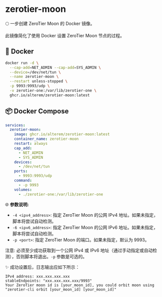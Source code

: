# zerotier-moon
🌕 一步创建 ZeroTier Moon 的 Docker 镜像。

此镜像简化了使用 Docker 设置 ZeroTier Moon 节点的过程。

## 🐳 Docker

```bash
docker run -d \
  --cap-add=NET_ADMIN --cap-add=SYS_ADMIN \
  --device=/dev/net/tun \
  --name zerotier-moon \
  --restart unless-stopped \
  -p 9993:9993/udp \
  -v zerotier-one:/var/lib/zerotier-one \
  ghcr.io/alterem/zerotier-moon:latest
```

## 📦 Docker Compose

```yaml
services:
  zerotier-moon:
    image: ghcr.io/alterem/zerotier-moon:latest
    container_name: zerotier-moon
    restart: always
    cap_add:
      - NET_ADMIN
      - SYS_ADMIN
    devices:
      - /dev/net/tun
    ports:
      - 9993:9993/udp
    command:
      - -p 9993
    volumes:
      - ./zerotier-one:/var/lib/zerotier-one
```

🌐 **参数说明:**
- `-4 <ipv4_address>`: 指定 ZeroTier Moon 的公网 IPv4 地址。如果未指定，脚本将尝试自动检测。
- `-6 <ipv6_address>`: 指定 ZeroTier Moon 的公网 IPv6 地址。如果未指定，脚本将尝试自动检测。
- `-p <port>`: 指定 ZeroTier Moon 的端口。如果未指定，默认为 9993。

注意: 必须至少成功获取到一个公网 IPv4 或 IPv6 地址（通过手动指定或自动检测），否则脚本将退出。`-p` 参数是可选的。

✨ 成功设置后，日志输出应如下所示：

```
IPv4 address: xxx.xxx.xxx.xxx
stableEndpoints: "xxx.xxx.xxx.xxx/9993"
Your ZeroTier moon id is [your_moon_id], you could orbit moon using "zerotier-cli orbit [your_moon_id] [your_moon_id]"
```
